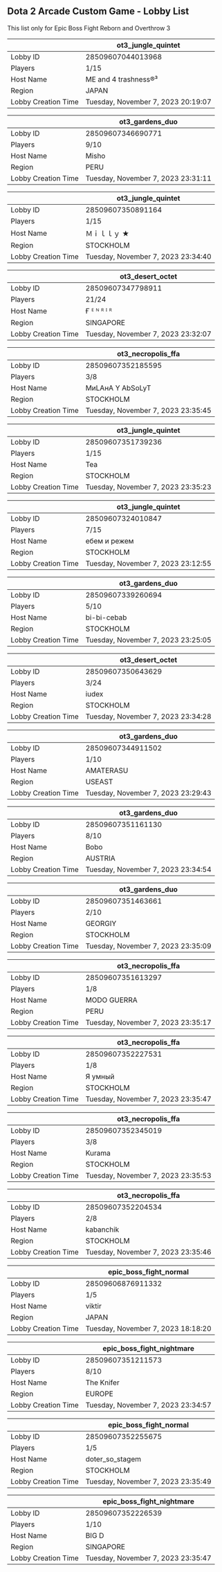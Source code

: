 ## Dota 2 Arcade Custom Game - Lobby List

This list only for Epic Boss Fight Reborn and Overthrow 3

|  | ot3_jungle_quintet |
| ------ | ------ |
| Lobby ID | 28509607044013968 |
| Players | 1/15 |
| Host Name | ME and 4 trashness®³ |
| Region | JAPAN |
| Lobby Creation Time | Tuesday, November 7, 2023 20:19:07 |


|  | ot3_gardens_duo |
| ------ | ------ |
| Lobby ID | 28509607346690771 |
| Players | 9/10 |
| Host Name | Misho |
| Region | PERU |
| Lobby Creation Time | Tuesday, November 7, 2023 23:31:11 |


|  | ot3_jungle_quintet |
| ------ | ------ |
| Lobby ID | 28509607350891164 |
| Players | 1/15 |
| Host Name | Ｍｉｌｌｙ ★ |
| Region | STOCKHOLM |
| Lobby Creation Time | Tuesday, November 7, 2023 23:34:40 |


|  | ot3_desert_octet |
| ------ | ------ |
| Lobby ID | 28509607347798911 |
| Players | 21/24 |
| Host Name | Ғ ᴱ ᴺ ᴿ ᴵ ᴿ |
| Region | SINGAPORE |
| Lobby Creation Time | Tuesday, November 7, 2023 23:32:07 |


|  | ot3_necropolis_ffa |
| ------ | ------ |
| Lobby ID | 28509607352185595 |
| Players | 3/8 |
| Host Name | МиLAнА Y AbSoLyT |
| Region | STOCKHOLM |
| Lobby Creation Time | Tuesday, November 7, 2023 23:35:45 |


|  | ot3_jungle_quintet |
| ------ | ------ |
| Lobby ID | 28509607351739236 |
| Players | 1/15 |
| Host Name | Tea |
| Region | STOCKHOLM |
| Lobby Creation Time | Tuesday, November 7, 2023 23:35:23 |


|  | ot3_jungle_quintet |
| ------ | ------ |
| Lobby ID | 28509607324010847 |
| Players | 7/15 |
| Host Name | ебем и режем |
| Region | STOCKHOLM |
| Lobby Creation Time | Tuesday, November 7, 2023 23:12:55 |


|  | ot3_gardens_duo |
| ------ | ------ |
| Lobby ID | 28509607339260694 |
| Players | 5/10 |
| Host Name | bi-bi-cebab |
| Region | STOCKHOLM |
| Lobby Creation Time | Tuesday, November 7, 2023 23:25:05 |


|  | ot3_desert_octet |
| ------ | ------ |
| Lobby ID | 28509607350643629 |
| Players | 3/24 |
| Host Name | iudex |
| Region | STOCKHOLM |
| Lobby Creation Time | Tuesday, November 7, 2023 23:34:28 |


|  | ot3_gardens_duo |
| ------ | ------ |
| Lobby ID | 28509607344911502 |
| Players | 1/10 |
| Host Name | AMATERASU |
| Region | USEAST |
| Lobby Creation Time | Tuesday, November 7, 2023 23:29:43 |


|  | ot3_gardens_duo |
| ------ | ------ |
| Lobby ID | 28509607351161130 |
| Players | 8/10 |
| Host Name | Bobo |
| Region | AUSTRIA |
| Lobby Creation Time | Tuesday, November 7, 2023 23:34:54 |


|  | ot3_gardens_duo |
| ------ | ------ |
| Lobby ID | 28509607351463661 |
| Players | 2/10 |
| Host Name | GEORGIY |
| Region | STOCKHOLM |
| Lobby Creation Time | Tuesday, November 7, 2023 23:35:09 |


|  | ot3_necropolis_ffa |
| ------ | ------ |
| Lobby ID | 28509607351613297 |
| Players | 1/8 |
| Host Name | MODO GUERRA |
| Region | PERU |
| Lobby Creation Time | Tuesday, November 7, 2023 23:35:17 |


|  | ot3_necropolis_ffa |
| ------ | ------ |
| Lobby ID | 28509607352227531 |
| Players | 1/8 |
| Host Name | Я умный |
| Region | STOCKHOLM |
| Lobby Creation Time | Tuesday, November 7, 2023 23:35:47 |


|  | ot3_necropolis_ffa |
| ------ | ------ |
| Lobby ID | 28509607352345019 |
| Players | 3/8 |
| Host Name | Kurama |
| Region | STOCKHOLM |
| Lobby Creation Time | Tuesday, November 7, 2023 23:35:53 |


|  | ot3_necropolis_ffa |
| ------ | ------ |
| Lobby ID | 28509607352204534 |
| Players | 2/8 |
| Host Name | kabanchik |
| Region | STOCKHOLM |
| Lobby Creation Time | Tuesday, November 7, 2023 23:35:46 |


|  | epic_boss_fight_normal |
| ------ | ------ |
| Lobby ID | 28509606876911332 |
| Players | 1/5 |
| Host Name | viktir |
| Region | JAPAN |
| Lobby Creation Time | Tuesday, November 7, 2023 18:18:20 |


|  | epic_boss_fight_nightmare |
| ------ | ------ |
| Lobby ID | 28509607351211573 |
| Players | 8/10 |
| Host Name | The Knifer |
| Region | EUROPE |
| Lobby Creation Time | Tuesday, November 7, 2023 23:34:57 |


|  | epic_boss_fight_normal |
| ------ | ------ |
| Lobby ID | 28509607352255675 |
| Players | 1/5 |
| Host Name | doter_so_stagem |
| Region | STOCKHOLM |
| Lobby Creation Time | Tuesday, November 7, 2023 23:35:49 |


|  | epic_boss_fight_nightmare |
| ------ | ------ |
| Lobby ID | 28509607352226539 |
| Players | 1/10 |
| Host Name | BIG D |
| Region | SINGAPORE |
| Lobby Creation Time | Tuesday, November 7, 2023 23:35:47 |


